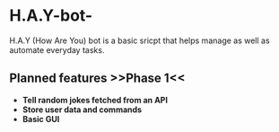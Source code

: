 # H.A.Y-bot-
H.A.Y (How Are You) bot is a basic sricpt that helps manage as well as automate everyday tasks.



## Planned features >>Phase 1<<
- **Tell random jokes fetched from an API**
- **Store user data and commands**
- **Basic GUI**



